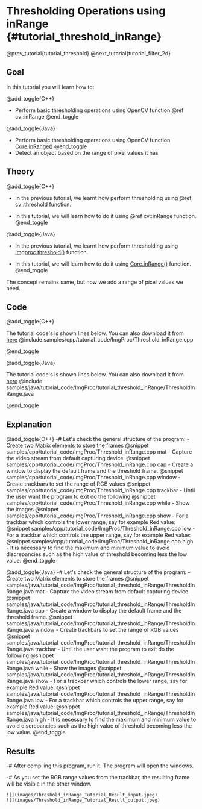 Thresholding Operations using inRange {#tutorial_threshold_inRange}
=============================

@prev_tutorial{tutorial_threshold}
@next_tutorial{tutorial_filter_2d}

Goal
----

In this tutorial you will learn how to:

@add_toggle{C++}
-   Perform basic thresholding operations using OpenCV function @ref cv::inRange
@end_toggle

@add_toggle{Java}
-   Perform basic thresholding operations using OpenCV function [Core.inRange()]
@end_toggle
-   Detect an object based on the range of pixel values it has

Theory
-----------
@add_toggle{C++}
-   In the previous tutorial, we learnt how perform thresholding using @ref cv::threshold function.

-   In this tutorial, we will learn how to do it using @ref cv::inRange function.
@end_toggle

@add_toggle{Java}
-   In the previous tutorial, we learnt how perform thresholding using [Imgproc.threshold()] function.

-   In this tutorial, we will learn how to do it using [Core.inRange()] function.
@end_toggle

The concept remains same, but now we add a range of pixel values we need.

Code
----

@add_toggle{C++}

The tutorial code's is shown lines below. You can also download it from
[here](https://github.com/opencv/opencv/tree/master/samples/cpp/tutorial_code/ImgProc/Threshold_inRange.cpp)
@include samples/cpp/tutorial_code/ImgProc/Threshold_inRange.cpp

@end_toggle

@add_toggle{Java}

The tutorial code's is shown lines below. You can also download it from
[here](https://github.com/opencv/opencv/tree/master/samples/java/tutorial_code/ImgProc/tutorial_threshold_inRange/ThresholdInRange.java)
@include samples/java/tutorial_code/ImgProc/tutorial_threshold_inRange/ThresholdInRange.java

@end_toggle

Explanation
-----------

@add_toggle{C++}
-#  Let's check the general structure of the program:
    -   Create two Matrix elements to store the frames
        @snippet samples/cpp/tutorial_code/ImgProc/Threshold_inRange.cpp mat
    -   Capture the video stream from default capturing device.
        @snippet samples/cpp/tutorial_code/ImgProc/Threshold_inRange.cpp cap
    -   Create a window to display the default frame and the threshold frame.
        @snippet samples/cpp/tutorial_code/ImgProc/Threshold_inRange.cpp window
    -   Create trackbars to set the range of RGB values
        @snippet samples/cpp/tutorial_code/ImgProc/Threshold_inRange.cpp trackbar
    -   Until the user want the program to exit do the following
        @snippet samples/cpp/tutorial_code/ImgProc/Threshold_inRange.cpp while
    -   Show the images
        @snippet samples/cpp/tutorial_code/ImgProc/Threshold_inRange.cpp show
    -   For a trackbar which controls the lower range, say for example Red value:
        @snippet samples/cpp/tutorial_code/ImgProc/Threshold_inRange.cpp low
    -   For a trackbar which controls the upper range, say for example Red value:
        @snippet samples/cpp/tutorial_code/ImgProc/Threshold_inRange.cpp high
    -   It is necessary to find the maximum and minimum value to avoid discrepancies such as
        the high value of threshold becoming less the low value.
@end_toggle

@add_toggle{Java}
-#  Let's check the general structure of the program:
    -   Create two Matrix elements to store the frames
        @snippet samples/java/tutorial_code/ImgProc/tutorial_threshold_inRange/ThresholdInRange.java mat
    -   Capture the video stream from default capturing device.
        @snippet samples/java/tutorial_code/ImgProc/tutorial_threshold_inRange/ThresholdInRange.java cap
    -   Create a window to display the default frame and the threshold frame.
        @snippet samples/java/tutorial_code/ImgProc/tutorial_threshold_inRange/ThresholdInRange.java window
    -   Create trackbars to set the range of RGB values
        @snippet samples/java/tutorial_code/ImgProc/tutorial_threshold_inRange/ThresholdInRange.java trackbar
    -   Until the user want the program to exit do the following
        @snippet samples/java/tutorial_code/ImgProc/tutorial_threshold_inRange/ThresholdInRange.java while
    -   Show the images
        @snippet samples/java/tutorial_code/ImgProc/tutorial_threshold_inRange/ThresholdInRange.java show
    -   For a trackbar which controls the lower range, say for example Red value:
        @snippet samples/java/tutorial_code/ImgProc/tutorial_threshold_inRange/ThresholdInRange.java low
    -   For a trackbar which controls the upper range, say for example Red value:
        @snippet samples/java/tutorial_code/ImgProc/tutorial_threshold_inRange/ThresholdInRange.java high
    -   It is necessary to find the maximum and minimum value to avoid discrepancies such as
        the high value of threshold becoming less the low value.
@end_toggle

Results
-------

-#  After compiling this program, run it. The program will open the windows.

-#  As you set the RGB range values from the trackbar, the resulting frame will be visible in the other window.

    ![](images/Threshold_inRange_Tutorial_Result_input.jpeg)
    ![](images/Threshold_inRange_Tutorial_Result_output.jpeg)

<!-- invisible references list -->
[Core.inRange()]: http://docs.opencv.org/java/3.1.0/org/opencv/core/Core.html#inRange-org.opencv.core.Mat-org.opencv.core.Scalar-org.opencv.core.Scalar-org.opencv.core.Mat-
[Imgproc.threshold()]: http://docs.opencv.org/java/3.1.0/org/opencv/imgproc/Imgproc.html#threshold-org.opencv.core.Mat-org.opencv.core.Mat-double-double-int-
